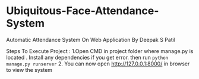 # Ubiquitous-Face-Attendance-System
Automatic Attendance System On Web Application
By Deepak S Patil

Steps To Execute Project :
1.Open CMD in project folder where manage.py is located . Install any dependencies if you get error. then run 
```python manage.py runserver```
2. You can now open http://127.0.0.1:8000/ in browser to view the system
